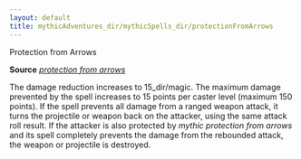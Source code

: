 ```yaml
---
layout: default
title: mythicAdventures_dir/mythicSpells_dir/protectionFromArrows
---
```

Protection from Arrows

**Source** [_protection from arrows_](spells_dir/protectionFromArrows#_protection-from-arrows)

The damage reduction increases to 15_dir/magic. The maximum damage prevented by the spell increases to 15 points per caster level (maximum 150 points). If the spell prevents all damage from a ranged weapon attack, it turns the projectile or weapon back on the attacker, using the same attack roll result. If the attacker is also protected by _mythic protection from arrows_ and its spell completely prevents the damage from the rebounded attack, the weapon or projectile is destroyed.

